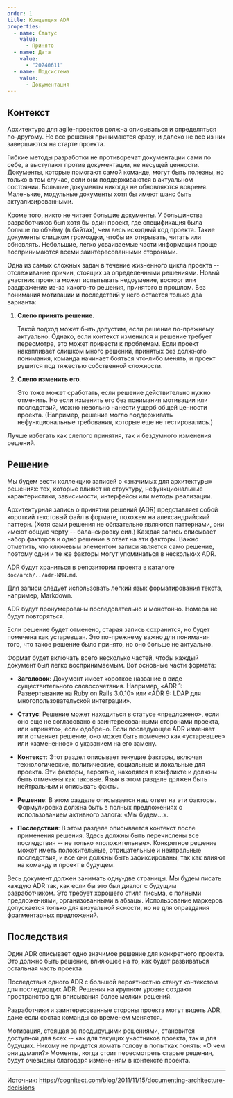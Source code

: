 ```yaml
---
order: 1
title: Концепция ADR
properties:
  - name: Статус
    value:
      - Принято
  - name: Дата
    value:
      - "20240611"
  - name: Подсистема
    value:
      - Документация
---
```


## Контекст

Архитектура для agile-проектов должна описываться и определяться по-другому. Не все решения принимаются сразу, и далеко не все из них завершаются на старте проекта.

Гибкие методы разработки не противоречат документации сами по себе, а выступают против документации, не несущей ценности. Документы, которые помогают самой команде, могут быть полезны, но только в том случае, если они поддерживаются в актуальном состоянии. Большие документы никогда не обновляются вовремя. Маленькие, модульные документы хотя бы имеют шанс быть актуализированными.

Кроме того, никто не читает большие документы. У большинства разработчиков был хотя бы один проект, где спецификация была больше по объёму (в байтах), чем весь исходный код проекта. Такие документы слишком громоздки, чтобы их открывать, читать или обновлять. Небольшие, легко усваиваемые части информации проще воспринимаются всеми заинтересованными сторонами.

Одна из самых сложных задач в течение жизненного цикла проекта -- отслеживание причин, стоящих за определенными решениями. Новый участник проекта может испытывать недоумение, восторг или раздражение из-за какого-то решения, принятого в прошлом. Без понимания мотивации и последствий у него остается только два варианта:

1. **Слепо принять решение**.

   Такой подход может быть допустим, если решение по-прежнему актуально. Однако, если контекст изменился и решение требует пересмотра, это может привести к проблемам. Если проект накапливает слишком много решений, принятых без должного понимания, команда начинает бояться что-либо менять, и проект рушится под тяжестью собственной сложности.

2. **Слепо изменить его**.

   Это тоже может сработать, если решение действительно нужно отменить. Но если изменить его без понимания мотивации или последствий, можно невольно нанести ущерб общей ценности проекта. (Например, решение могло поддерживать нефункциональные требования, которые еще не тестировались.)

Лучше избегать как слепого принятия, так и бездумного изменения решений.

## Решение

Мы будем вести коллекцию записей о «значимых для архитектуры» решениях: тех, которые влияют на структуру, нефункциональные характеристики, зависимости, интерфейсы или методы реализации.

Архитектурная запись о принятии решений (ADR) представляет собой короткий текстовый файл в формате, похожем на александрийский паттерн. (Хотя сами решения не обязательно являются паттернами, они имеют общую черту -- балансировку сил.) Каждая запись описывает набор факторов и одно решение в ответ на эти факторы. Важно отметить, что ключевым элементом записи является само решение, поэтому одни и те же факторы могут упоминаться в нескольких ADR.

ADR будут храниться в репозитории проекта в каталоге `doc/arch/../adr-NNN.md`.

Для записи следует использовать легкий язык форматирования текста, например, Markdown.

ADR будут пронумерованы последовательно и монотонно. Номера не будут повторяться.

Если решение будет отменено, старая запись сохранится, но будет помечена как устаревшая. Это по-прежнему важно для понимания того, что такое решение было принято, но оно больше не актуально.

Формат будет включать всего несколько частей, чтобы каждый документ был легко воспринимаемым. Вот основные части формата:

-  **Заголовок**: Документ имеет короткое название в виде существительного словосочетания. Например, «ADR 1: Развертывание на Ruby on Rails 3.0.10» или «ADR 9: LDAP для многопользовательской интеграции».

-  **Статус**: Решение может находиться в статусе «предложено», если оно еще не согласовано с заинтересованными сторонами проекта, или «принято», если одобрено. Если последующее ADR изменяет или отменяет решение, оно может быть помечено как «устаревшее» или «замененное» с указанием на его замену.

-  **Контекст**: Этот раздел описывает текущие факторы, включая технологические, политические, социальные и локальные для проекта. Эти факторы, вероятно, находятся в конфликте и должны быть отмечены как таковые. Язык в этом разделе должен быть нейтральным и описывать факты.

-  **Решение**: В этом разделе описывается наш ответ на эти факторы. Формулировка должна быть в полных предложениях с использованием активного залога: «Мы будем…».

-  **Последствия**: В этом разделе описывается контекст после применения решения. Здесь должны быть перечислены все последствия -- не только «положительные». Конкретное решение может иметь положительные, отрицательные и нейтральные последствия, и все они должны быть зафиксированы, так как влияют на команду и проект в будущем.

Весь документ должен занимать одну-две страницы. Мы будем писать каждую ADR так, как если бы это был диалог с будущим разработчиком. Это требует хорошего стиля письма, с полными предложениями, организованными в абзацы. Использование маркеров допускается только для визуальной ясности, но не для оправдания фрагментарных предложений.

## Последствия

Один ADR описывает одно значимое решение для конкретного проекта. Это должно быть решение, влияющее на то, как будет развиваться остальная часть проекта.

Последствия одного ADR с большой вероятностью станут контекстом для последующих ADR. Решения на крупном уровне создают пространство для вписывания более мелких решений.

Разработчики и заинтересованные стороны проекта могут видеть ADR, даже если состав команды со временем меняется.

Мотивация, стоящая за предыдущими решениями, становится доступной для всех -- как для текущих участников проекта, так и для будущих. Никому не придется ломать голову в попытках понять: «О чем они думали?» Моменты, когда стоит пересмотреть старые решения, будут очевидны благодаря изменениям в контексте проекта.

---

Источник: <https://cognitect.com/blog/2011/11/15/documenting-architecture-decisions>